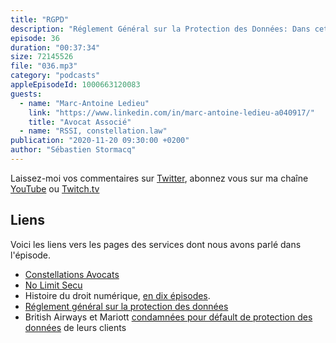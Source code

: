 ```yaml
---
title: "RGPD"
description: "Réglement Général sur la Protection des Données: Dans cet épisode, nous parlons du RGPD. Quelle est l'origine de ce règlement européen? A qui s'applique-t-il et pour protéger quel type de données? Quelles sont les obligations qui m'incombent si je suis éditeur ou hébergeur d'une application ou d'un site web ? Nous répondons à ces questions et d'autres encore."
episode: 36
duration: "00:37:34"
size: 72145526
file: "036.mp3"
category: "podcasts"
appleEpisodeId: 1000663120083
guests:
  - name: "Marc-Antoine Ledieu"
    link: "https://www.linkedin.com/in/marc-antoine-ledieu-a040917/"
    title: "Avocat Associé"
  - name: "RSSI, constellation.law"
publication: "2020-11-20 09:30:00 +0200"
author: "Sébastien Stormacq"
---
```


Laissez-moi vos commentaires sur [Twitter](https://twitter.com/sebsto), abonnez vous sur ma chaîne [YouTube](https://www.youtube.com/sebsto) ou [Twitch.tv](https://www.twitch.tv/sebAWS)

## Liens

Voici les liens vers les pages des services dont nous avons parlé dans l'épisode.

- [Constellations Avocats](https://constellation-avocats.fr) 
- [No Limit Secu](https://www.nolimitsecu.fr)
- Histoire du droit numérique, [en dix épisodes](https://www.nolimitsecu.fr/category/histoire-du-droit-du-numerique/).
- [Réglement général sur la protection des données](https://www.cnil.fr/fr/reglement-europeen-protection-donnees)
- British Airways et Mariott [condamnées pour défault de protection des données](https://www.lemonde.fr/pixels/article/2020/11/02/british-airways-et-marriott-ecopent-de-lourdes-amendes-pour-des-donnees-personnelles-mal-securisees_6058212_4408996.html) de leurs clients